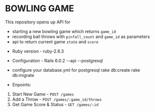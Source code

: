 # BOWLING GAME

This repository opens up API for
- starting a new bowling game which returns `game_id`
- recording ball throws with `pinfall_count` and `game_id` as parameters
- api to return current game `state` and `score`

* Ruby version - ruby-2.6.3

* Configuration - Rails 6.0.2 --api --postgresql

* configure your database.yml for postgresql
  rake db:create
  rake db:migrate

* Enpoints:
1. Start New Game - `POST /games`
2. Add a Throw - `POST /games/:game_id/throws`
3. Get Game Score & Status - `GET /games/:id`